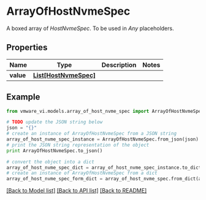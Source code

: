 # ArrayOfHostNvmeSpec

A boxed array of *HostNvmeSpec*. To be used in *Any* placeholders. 

## Properties
Name | Type | Description | Notes
------------ | ------------- | ------------- | -------------
**value** | [**List[HostNvmeSpec]**](HostNvmeSpec.md) |  | 

## Example

```python
from vmware_vi.models.array_of_host_nvme_spec import ArrayOfHostNvmeSpec

# TODO update the JSON string below
json = "{}"
# create an instance of ArrayOfHostNvmeSpec from a JSON string
array_of_host_nvme_spec_instance = ArrayOfHostNvmeSpec.from_json(json)
# print the JSON string representation of the object
print ArrayOfHostNvmeSpec.to_json()

# convert the object into a dict
array_of_host_nvme_spec_dict = array_of_host_nvme_spec_instance.to_dict()
# create an instance of ArrayOfHostNvmeSpec from a dict
array_of_host_nvme_spec_form_dict = array_of_host_nvme_spec.from_dict(array_of_host_nvme_spec_dict)
```
[[Back to Model list]](../README.md#documentation-for-models) [[Back to API list]](../README.md#documentation-for-api-endpoints) [[Back to README]](../README.md)


